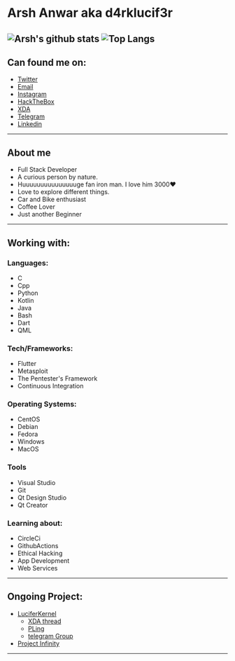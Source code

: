 # Arsh Anwar aka d4rklucif3r
![Arsh's github stats](https://github-readme-stats.vercel.app/api?username=d4rk-lucif3r&show_icons=true&theme=dark)
![Top Langs](https://github-readme-stats.vercel.app/api/top-langs/?username=anuraghazra&langs_count=100)
---
## Can found me on:
- [Twitter](https://twitter.com/d4rklucif3r)
- [Email](mailto:lucifer78908@gmail.com)
- [Instagram](https://www.instagram.com/l_u_c_i_f_3_r._)
- [HackTheBox](https://www.hackthebox.eu/profile/319127)
- [XDA](https://forum.xda-developers.com/member.php?u=11193889)
- [Telegram](https://t.me/d4rklucif3r)
- [Linkedin](https://www.linkedin.com/in/arsh-anwar-51ab6b19a/)


---

## About me
- Full Stack Developer
- A curious person by nature. 
- Huuuuuuuuuuuuuuuge fan iron man. I love him 3000❤
- Love to explore different things. 
- Car and Bike enthusiast
- Coffee Lover
- Just another Beginner

---
## Working with:

### Languages:
- C
- Cpp
- Python
- Kotlin
- Java
- Bash
- Dart
- QML


### Tech/Frameworks:

- Flutter
- Metasploit
- The Pentester's Framework
- Continuous Integration

### Operating Systems:

- CentOS
- Debian
- Fedora
- Windows
- MacOS

### Tools
- Visual Studio
- Git
- Qt Design Studio
- Qt Creator


### Learning about: 
- CircleCi
- GithubActions
- Ethical Hacking
- App Development
- Web Services

---
## Ongoing Project:
- [LuciferKernel](https://github.com/d4rk-lucif3r/LuciferKernel)
  - [XDA thread](https://forum.xda-developers.com/mi-a1/development/kernel-lucifer-kernel-v3-oc-nonoc-t4186317)
  - [PLing](https://www.pling.com/p/1441583/)
  - [telegram Group](https://t.me/luciferkernel)
- [Project Infinity](https://github.com/d4rk-lucif3r/Project-Infinity)

---
  





